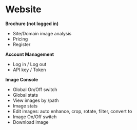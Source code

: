 # Website
**Brochure (not logged in)**
* Site/Domain image analysis
* Pricing
* Register

**Account Management**
* Log in / Log out
* API key / Token

**Image Console**
* Global On/Off switch
* Global stats
* View images by /path
* Image stats
* Edit images: auto enhance, crop, rotate, filter, convert to
* Image On/Off switch
* Download image




